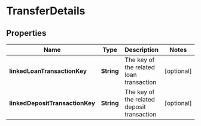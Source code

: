 
# TransferDetails

## Properties
Name | Type | Description | Notes
------------ | ------------- | ------------- | -------------
**linkedLoanTransactionKey** | **String** | The key of the related loan transaction |  [optional]
**linkedDepositTransactionKey** | **String** | The key of the related deposit transaction |  [optional]



